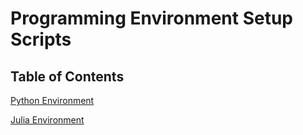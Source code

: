 # Programming Environment Setup Scripts

## Table of Contents
[Python Environment](python-environment/README.md)

[Julia Environment](julia-environment/README.md)
